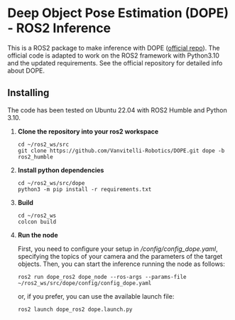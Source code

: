 # Deep Object Pose Estimation (DOPE) - ROS2 Inference

This is a ROS2 package to make inference with DOPE ([official repo](https://github.com/NVlabs/Deep_Object_Pose/tree/master)). The official code is adapted to work on the ROS2 framework with Python3.10 and the updated requirements. See the official repository for detailed info about DOPE.

## Installing

The code has been tested on Ubuntu 22.04 with ROS2 Humble and Python 3.10. 

1. **Clone the repository into your ros2 workspace**
    ```
    cd ~/ros2_ws/src
    git clone https://github.com/Vanvitelli-Robotics/DOPE.git dope -b ros2_humble
    ```

2. **Install python dependencies**
    ```
    cd ~/ros2_ws/src/dope
    python3 -m pip install -r requirements.txt
    ```
    
3. **Build**
    ```
    cd ~/ros2_ws
    colcon build
    ```
    
4. **Run the node**

   First, you need to configure your setup in */config/config_dope.yaml*, specifying the topics of your camera and the parameters of the target objects. Then, you can start the inference running the
   node as follows:
    ```
    ros2 run dope_ros2 dope_node --ros-args --params-file ~/ros2_ws/src/dope/config/config_dope.yaml
    ```
   or, if you prefer, you can use the available launch file:
      ```
    ros2 launch dope_ros2 dope.launch.py
    ```
   

